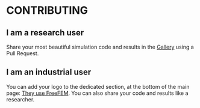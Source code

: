 # CONTRIBUTING

## I am a research user

Share your most beautiful simulation code and results in the [Gallery](_layouts/gallery.html) using a Pull Request.

## I am an industrial user

You can add your logo to the dedicated section, at the bottom of the main page: [They use FreeFEM](_layouts/index.html). You can also share your code and results like a researcher.
